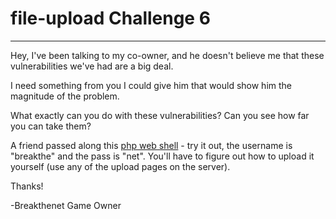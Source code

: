 # file-upload Challenge 6

----------------------

Hey, I've been talking to my co-owner, and he doesn't believe me that these vulnerabilities we've had are a big deal.

I need something from you I could give him that would show him the magnitude of the problem.

What exactly can you do with these vulnerabilities? Can you see how far you can take them?

A friend passed along this [php web shell](https://github.com/breakthenet/tools/blob/master/shell.php) - try it out, the username is "breakthe" and the pass is "net". You'll have to figure out how to upload it yourself (use any of the upload pages on the server).

Thanks!

-Breakthenet Game Owner
